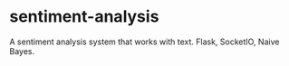 # sentiment-analysis
A sentiment analysis system that works with text. Flask, SocketIO, Naive Bayes.
